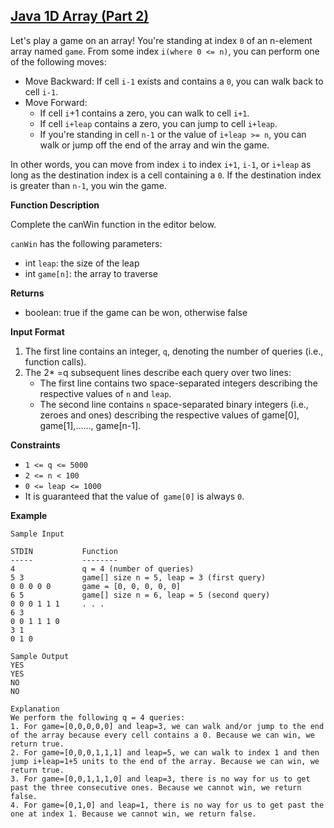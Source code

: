 ## [Java 1D Array (Part 2)](https://www.hackerrank.com/challenges/java-1d-array) 

Let's play a game on an array! You're standing at index `0` of an n-element array named `game`. 
From some index  `i(where 0 <= n)`, you can perform one of the following moves:
* Move Backward: If cell `i-1` exists and contains a `0`, you can walk back to cell `i-1`.
* Move Forward:
  * If cell `i`+1 contains a zero, you can walk to cell `i+1`.
  * If cell  `i+leap` contains a zero, you can jump to cell `i+leap`.
  * If you're standing in cell `n-1` or the value of `i+leap >= n`, you can walk or jump off the end of the array and win the game.

In other words, you can move from index `i` to index `i+1`, `i-1`, or `i+leap` as long as the destination index is a cell containing a `0`. 
If the destination index is greater than `n-1`, you win the game.

**Function Description**

Complete the canWin function in the editor below.

`canWin` has the following parameters:
* int `leap`: the size of the leap
* int `game[n]`: the array to traverse

**Returns**
* boolean: true if the game can be won, otherwise false

**Input Format**

1. The first line contains an integer, `q`, denoting the number of queries (i.e., function calls).
2. The 2* =q subsequent lines describe each query over two lines:
   * The first line contains two space-separated integers describing the respective values of `n` and `leap`.
   * The second line contains `n` space-separated binary integers (i.e., zeroes and ones) describing the respective values of game[0], game[1],......, game[n-1].

**Constraints**
* `1 <= q <= 5000`
* `2 <= n < 100`
* `0 <= leap <= 1000`
* It is guaranteed that the value of` game[0]` is always `0`.

**Example**
````
Sample Input

STDIN           Function
-----           --------
4               q = 4 (number of queries)
5 3             game[] size n = 5, leap = 3 (first query)
0 0 0 0 0       game = [0, 0, 0, 0, 0]
6 5             game[] size n = 6, leap = 5 (second query)
0 0 0 1 1 1     . . .
6 3
0 0 1 1 1 0
3 1
0 1 0

Sample Output
YES
YES
NO
NO

Explanation
We perform the following q = 4 queries:
1. For game=[0,0,0,0,0] and leap=3, we can walk and/or jump to the end of the array because every cell contains a 0. Because we can win, we return true.
2. For game=[0,0,0,1,1,1] and leap=5, we can walk to index 1 and then jump i+leap=1+5 units to the end of the array. Because we can win, we return true.
3. For game=[0,0,1,1,1,0] and leap=3, there is no way for us to get past the three consecutive ones. Because we cannot win, we return false.
4. For game=[0,1,0] and leap=1, there is no way for us to get past the one at index 1. Because we cannot win, we return false.
````